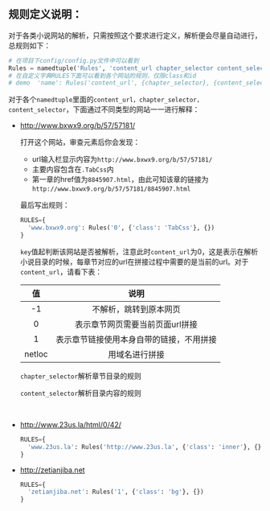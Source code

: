 ## 规则定义说明：

对于各类小说网站的解析，只需按照这个要求进行定义，解析便会尽量自动进行，总规则如下：

```python
# 在项目下config/config.py文件中可以看到
Rules = namedtuple('Rules', 'content_url chapter_selector content_selector')
# 在自定义字典RULES下面可以看到各个网站的规则，仅限class和id
# demo  'name': Rules('content_url', {chapter_selector}, {content_selector})
```

对于各个`namedtuple`里面的`content_url，chapter_selector，content_selector`，下面通过不同类型的网站一一进行解释：

- http://www.bxwx9.org/b/57/57181/

  打开这个网站，审查元素后你会发现：

  - url输入栏显示内容为`http://www.bxwx9.org/b/57/57181/`
  - 主要内容包含在`.TabCss`内
  - 第一章的href值为`8845907.html`，由此可知该章的链接为`http://www.bxwx9.org/b/57/57181/8845907.html`

  最后写出规则：

  ```python
  RULES={
    'www.bxwx9.org': Rules('0', {'class': 'TabCss'}, {})
  }
  ```

  `key`值起判断该网站是否被解析，注意此时`content_url`为0，这是表示在解析小说目录的时候，每章节对应的url在拼接过程中需要的是当前的url。对于`content_url`，请看下表：

  |   值    |          说明          |
  | :----: | :------------------: |
  |   -1   |     不解析，跳转到原本网页      |
  |   0    |  表示章节网页需要当前页面url拼接   |
  |   1    | 表示章节链接使用本身自带的链接，不用拼接 |
  | netloc |       用域名进行拼接        |

  `chapter_selector`解析章节目录的规则

  `content_selector`解析目录内容的规则

  ​

- http://www.23us.la/html/0/42/

  ```python
  RULES={
    'www.23us.la': Rules('http://www.23us.la', {'class': 'inner'}, {})
  }
  ```

- http://zetianjiba.net

  ```python
  RULES={
    'zetianjiba.net': Rules('1', {'class': 'bg'}, {})
  }
  ```

  ​

